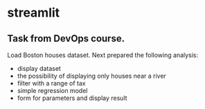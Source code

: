 # streamlit

## Task from DevOps course.

Load Boston houses dataset. Next prepared the following analysis:
- display dataset
- the possibility of displaying only houses near a river 
- filter with a range of tax 
- simple regression model
- form for parameters and display result